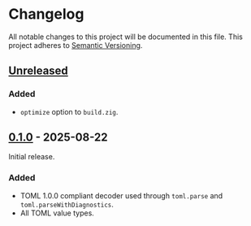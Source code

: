 # Changelog

All notable changes to this project will be documented in this file. This
project adheres to [Semantic Versioning](https://semver.org/spec/v2.0.0.html).

## [Unreleased]

### Added

- `optimize` option to `build.zig`.

## [0.1.0] - 2025-08-22

Initial release.

### Added

- TOML 1.0.0 compliant decoder used through `toml.parse` and
  `toml.parseWithDiagnostics`.
- All TOML value types.

[Unreleased]: https://github.com/anttikivi/toml-zig/compare/v0.1.0...HEAD
[0.1.0]: https://github.com/anttikivi/toml-zig/releases/tag/v0.1.0

